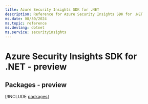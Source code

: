 ```yaml
---
title: Azure Security Insights SDK for .NET
description: Reference for Azure Security Insights SDK for .NET
ms.date: 08/30/2024
ms.topic: reference
ms.devlang: dotnet
ms.service: securityinsights
---
```

# Azure Security Insights SDK for .NET - preview
## Packages - preview
[!INCLUDE [packages](security-insights-index.md)]